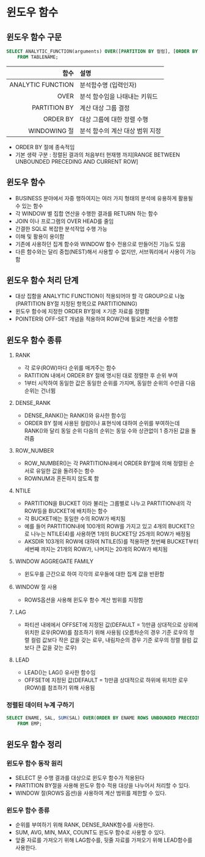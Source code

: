 # 윈도우 함수
## 윈도우 함수 구문
~~~sql
SELECT ANALYTIC_FUNCTION(arguments) OVER([PARTITION BY 컬럼], [ORDER BY 컬럼], [WINDOWING 절 (ROWS | RANGE BETWEEN)])
    FROM TABLENAME;
~~~

|함수|설명|
|--:|:--|
|ANALYTIC FUNCTION|분석함수명 (입력인자)|
|OVER|분석 함수임을 나태내는 키워드|
|PARTITION BY|계산 대상 그룹 결정|
|ORDER BY|대상 그룹에 대한 정렬 수행|
|WINDOWING 절|분석 함수의 계산 대상 범위 지정|

- ORDER BY 절에 종속적임
- 기본 생략 구분 : 정렬된 결과의 처음부터 현재행 까지[RANGE BETWEEN UNBOUNDED PRECEDING AND CURRENT ROW]

## 윈도우 함수
- BUSINESS 분야에서 자중 행하여지는 여러 가지 형태의 분석에 유용하게 활용될 수 있는 함수
- 각 WINDOW 별 집합 연산을 수행한 결과를 RETURN 하는 함수
- JOIN 이나 프로그램의 OVER HEAD를 줄임
- 간결한 SQL로 복잡한 분석작업 수행 가능
- 이해 및 활용이 용이함
- 기존에 사용하던 집계 함수와 WINDOW 함수 전용으로 만들어진 기능도 있음
- 다른 함수와는 달리 중첩(NEST)해서 사용할 수 없지만, 서브쿼리에서 사용이 가능함

## 윈도우 함수 처리 단계
- 대상 집함을 ANALYTIC FUNCTION이 적용되어야 할 각 GROUP으로 나눔(PARTITION BY절 지정된 항목으로 PARTITIONING)
- 윈도우 함수에 지정한 ORDER BY절에 ㅈ기준 자료를 정렬함
- POINTER와 OFF-SET 개념을 적용하여 ROW간에 필요한 계산을 수행함

## 윈도우 함수 종류
1. RANK
    - 각 로우(ROW)마다 순위를 매겨주는 함수
    - RATITION 내에서 ORDER BY 절에 명시된 대로 정렬한 후 순위 부여
    - 1부터 시작하여 동일한 값은 동일한 순위를 가지며, 동일한 순위의 수만큼 다음 순위는 건너뜀

2. DENSE_RANK
    - DENSE_RANK()는 RANK()와 유사한 함수임
    - ORDER BY 절에 사용된 컬럼이나 표현식에 대하여 순위를 부여하는데 RANK()와 달리 동일 순위 다음의 순위는 동일 수와 상관없이 1 증가된 값을 돌려줌

3. ROW_NUMBER
    - ROW_NUMBER()는 각 PARTITION내에서 ORDER BY절에 의해 정렬된 순서로 유일한 값을 돌려주는 함수
    - ROWNUM과 혼돈하지 않도록 함

4. NTILE
    - PARTITION을 BUCKET 이라 불리는 그룹별로 나누고 PARTITION내의 각 ROW등을 BUCKET에 배치하는 함수
    - 각 BUCKET에는 동일한 수의 ROW가 배치됨
    - 예를 들어 PARTITION내에 100개의 ROW를 가지고 있고 4개의 BUCKET으로 나누는 NTILE(4)를 사용하면 1개의 BUCKET당 25개의 ROW가 배정됨
    - AKSDIR 103개의 ROW에 대하여 NTILE(5)를 적용하면 첫번째 BUCKET부터 세번째 까지는 21개의 ROW가, 나머지는 20개의 ROW가 배치됨

5. WINDOW AGGREGATE FAMILY
    - 윈도우를 근간으로 하여 각각의 로우들에 대한 집계 값을 반환함

6. WINDOW 절 사용
    - ROWS옵션을 사용해 윈도우 함수 계산 범위를 지정함

7. LAG
    - 파티션 내에에서 OFFSET에 지정된 값(DEFAULT = 1)만큼 상대적으로 상위에 위치한 로우(ROW)를 참조하기 위해 사용됨
    (오름차순의 경우 기준 로우의 정렬 컬럼 값보다 작은 값을 갖는 로우, 
    내림차순의 경우 기준 로우의 정렬 컬럼 값보다 큰 값을 갖는 로우)

8. LEAD
    - LEAD()는 LAG() 유사한 함수임
    - OFFSET에 지정된 값(DEFAULT = 1)만큼 상대적으로 하위에 위치한 로우(ROW)를 참조하기 위해 사용됨

### 정렬된 데이터 누계 구하기
~~~SQL
SELECT ENAME, SAL, SUM(SAL) OVER(ORDER BY ENAME ROWS UNBOUNDED PRECEDING)
    FROM EMP;
~~~

## 윈도우 함수 정리
### 윈도우 함수 동작 원리
- SELECT 문 수행 결과를 대상으로 윈도우 함수가 적용된다 
- PARTITION BY절을 사용해 윈도우 함수 적용 대상을 나누어서 처리할 수 있다.
- WINDOW 절(ROWS 옵션)을 사용하여 계산 범위를 제한할 수 있다.

### 윈도우 함수 종류
- 순위를 부여하기 위해 RANK, DENSE_RANK함수를 사용한다.
- SUM, AVG, MIN, MAX, COUNT도 윈도우 함수로 사용할 수 있다.
- 앞줄 자료를 가져오기 위해 LAG함수를, 뒷줄 자료를 가져오기 위해 LEAD함수를 사용한다.